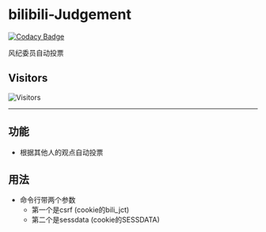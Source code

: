 # bilibili-Judgement

[![Codacy Badge](https://api.codacy.com/project/badge/Grade/a19c8c47ee9e438a8a86ead0b893848d)](https://app.codacy.com/gh/RimuruChan/bilibili-Judgement?utm_source=github.com&utm_medium=referral&utm_content=RimuruChan/bilibili-Judgement&utm_campaign=Badge_Grade_Settings)

风纪委员自动投票

## Visitors

![Visitors](https://count.getloli.com/get/@RimuruChan-bilibiliJudgement?theme=rule34)
___

## 功能

- 根据其他人的观点自动投票

## 用法

- 命令行带两个参数
    - 第一个是csrf (cookie的bili_jct)
    - 第二个是sessdata (cookie的SESSDATA)